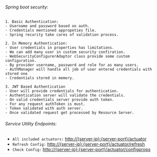 ###### Spring boot security: ######
```
1. Basic Authentication:
- Username and password based on auth.
- Credentials mentioned appropeties file.
- Spring recurity take cares of validation process.
```
```
2. In Memory Authentication:
- User credentials in properties has limitations.
- We can add many user in custom security confiration.
- WebSecurityConfigurerAdaptor class provide some custom configuration.
- By provider username, password and role for as many users.
- AuthManager will handle all job of user entered credentials with stored one
- Credentials stored in memory.
```
```
3. JWT Based Authentication
- User will provide credentials for authentication.
- Authentication server will validate the credentials.
- On valid credentials server provide auth token.
- For any request authToken is must.
- Token validated with auth server. 
- Once validated request get processed by Resource Server.
```
###### Service Utility Endpoints: ######
- `All included actuators:`
  [http://{server-ip}:{server-port}/actuator](http://{server-ip}:{server-port}/actuator)
- `Refresh Config:`
  [http://{server-ip}:{server-port}/actuator/refresh](http://{server-ip}:{server-port}/actuator/refresh)
- `Check Config:`
  [http://{server-ip}:{server-port}/actuator/configprops](http://{server-ip}:{server-port}/actuator/configprops)